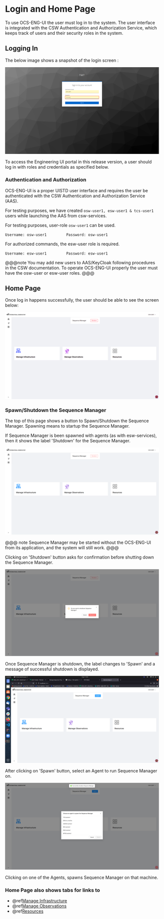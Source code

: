 # Login and Home Page

To use OCS-ENG-UI the user must log in to the system. The user interface is integrated with the CSW Authentication and
Authorization Service, which keeps track of users and their security roles in the system.

## Logging In

The below image shows a snapshot of the login screen :

![Login](./images/Login-Screen.png)

To access the Engineering UI portal in this release version, a user should log in with roles and credentials as specified below.

### Authentication and Authorization

OCS-ENG-UI is a proper UISTD user interface and requires the user be authenticated with the CSW Authentication and Authorization Service (AAS).

For testing purposes, we have created `osw-user1, esw-user1 & tcs-user1` users while launching the AAS from csw-services.

For testing purposes, user-role `osw-user1` can be used.

    Username: osw-user1         Password: osw-user1

For authorized commands, the esw-user role is required.

    Username: esw-user1         Password: esw-user1

@@@note
You may add new users to AAS/KeyCloak following procedures in the CSW documentation.  To operate OCS-ENG-UI properly the user must
have the osw-user or esw-user roles.
@@@

## Home Page

Once log in happens successfully, the user should be able to see the screen below:

![Home Page](./images/HomePage.png)

### Spawn/Shutdown the Sequence Manager

The top of this page shows a button to Spawn/Shutdown the Sequence Manager. Spawning means to startup the Sequence Manager.

If Sequence Manager is been spawned with agents (as with esw-services), then it shows the label 'Shutdown' for the Sequence Manager.

![ShutdownSequenceManager](./images/HomePage_SequenceManager-ShutdownButton.png)

@@@ note
Sequence Manager may be started without the OCS-ENG-UI from its application, and the system will still work.
@@@

Clicking on 'Shutdown' button asks for confirmation before shutting down the Sequence Manager.

![ConfirmShutdownSequenceManager](./images/HomePage-ShutdownSequenceManagerConfirm.png)

Once Sequence Manager is shutdown, the label changes to 'Spawn' and a message of successful shutdown is displayed.

![Home Page](./images/HomePage_SequenceManager-SpawnButton.png)

After clicking on 'Spawn' button, select an Agent to run Sequence Manager on.

![Home Page](./images/HomePage_SequenceManager-SpawnAfterShutdown.png)

Clicking on one of the Agents, spawns Sequence Manager on that machine.

### Home Page also shows tabs for links to

* @ref[Manage Infrastructure](./ManageInfrastructure.md)
* @ref[Manage Observations](./ManageObservation.md)
* @ref[Resources](./Resources.md)
